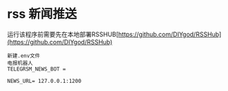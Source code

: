 # rss 新闻推送

运行该程序前需要先在本地部署RSSHUB[https://github.com/DIYgod/RSSHub](https://github.com/DIYgod/RSSHub)

```
新建.env文件
电报机器人
TELEGRSM_NEWS_BOT = 

NEWS_URL= 127.0.0.1:1200
```